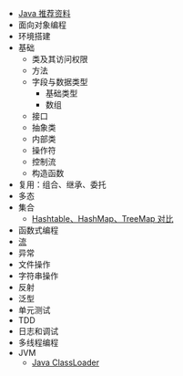 
- [Java 推荐资料](./Java%20推荐资料.md)
- 面向对象编程
- 环境搭建
- 基础
  - 类及其访问权限
  - 方法
  - 字段与数据类型
    - 基础类型
    - 数组
  - 接口
  - 抽象类
  - 内部类
  - 操作符
  - 控制流
  - 构造函数
- 复用：组合、继承、委托
- 多态
- 集合
  - [Hashtable、HashMap、TreeMap 对比](./Hashtable、HashMap、TreeMap%20对比.md)
- 函数式编程
- [流](./Java%20Stream.md)
- 异常
- 文件操作
- 字符串操作
- 反射
- 泛型
- 单元测试
- TDD
- 日志和调试
- 多线程编程
- JVM
  - [Java ClassLoader](./Java%20ClassLoader.md)
